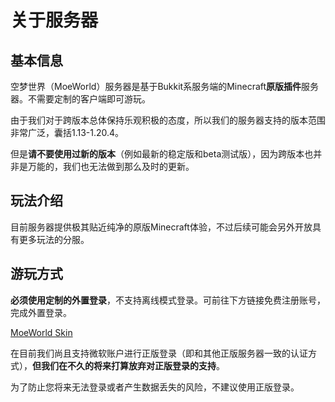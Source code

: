 # 关于服务器
## 基本信息
空梦世界（MoeWorld）服务器是基于Bukkit系服务端的Minecraft**原版插件**服务器。不需要定制的客户端即可游玩。

由于我们对于跨版本总体保持乐观积极的态度，所以我们的服务器支持的版本范围非常广泛，囊括1.13-1.20.4。

但是**请不要使用过新的版本**（例如最新的稳定版和beta测试版），因为跨版本也并非是万能的，我们也无法做到那么及时的更新。


## 玩法介绍
目前服务器提供极其贴近纯净的原版Minecraft体验，不过后续可能会另外开放具有更多玩法的分服。

## 游玩方式
**必须使用定制的外置登录**，不支持离线模式登录。可前往下方链接免费注册账号，完成外置登录。

[MoeWorld Skin](https://skin.moeworld.top)

在目前我们尚且支持微软账户进行正版登录（即和其他正版服务器一致的认证方式），**但我们在不久的将来打算放弃对正版登录的支持**。

为了防止您将来无法登录或者产生数据丢失的风险，不建议使用正版登录。
